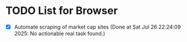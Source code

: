 # TODO List for Browser

- [x] Automate scraping of market cap sites  (Done at Sat Jul 26 22:24:09 2025: No actionable real task found.)